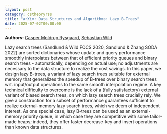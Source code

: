 ```yaml
---
layout: post
category: cstheoryrss
title: "arXiv: Data Structures and Algorithms: Lazy B-Trees"
date: 2025-07-02T00:00:00
---
```


**Authors:** [Casper Moldrup Rysgaard](https://dblp.uni-trier.de/search?q=Casper+Moldrup+Rysgaard), [Sebastian Wild](https://dblp.uni-trier.de/search?q=Sebastian+Wild)

Lazy search trees (Sandlund & Wild FOCS 2020, Sandlund & Zhang SODA 2022) are
sorted dictionaries whose update and query performance smoothly interpolates
between that of efficient priority queues and binary search trees -
automatically, depending on actual use; no adjustments are necessary to the
data structure to realize the cost savings. In this paper, we design lazy
B-trees, a variant of lazy search trees suitable for external memory that
generalizes the speedup of B-trees over binary search trees wrt. input/output
operations to the same smooth interpolation regime.
A key technical difficulty to overcome is the lack of a (fully satisfactory)
external variant of biased search trees, on which lazy search trees crucially
rely. We give a construction for a subset of performance guarantees sufficient
to realize external-memory lazy search trees, which we deem of independent
interest.
As one special case, lazy B-trees can be used as an external-memory priority
queue, in which case they are competitive with some tailor-made heaps; indeed,
they offer faster decrease-key and insert operations than known data
structures.